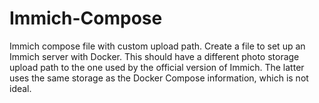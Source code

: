 # Immich-Compose
Immich compose file with custom upload path.
Create a file to set up an Immich server with Docker. This should have a different photo storage upload path to the one used by the official version of Immich. The latter uses the same storage as the Docker Compose information, which is not ideal.
